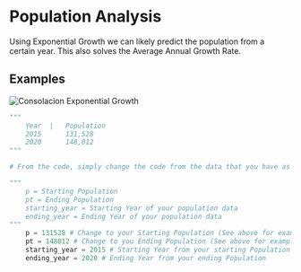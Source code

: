# Population Analysis
Using Exponential Growth we can likely predict the population from a certain year. This also solves the Average Annual Growth Rate.

## Examples
![Consolacion Exponential Growth](https://user-images.githubusercontent.com/48512644/167894894-c5298960-c8d3-47eb-8d17-d3c205c7dc38.png)

```py
"""
    Year  |   Population
    2015      131,528
    2020      148,012
"""

# From the code, simply change the code from the data that you have as shown below.

"""
    p = Starting Population
    pt = Ending Population
    starting_year = Starting Year of your population data
    ending_year = Ending Year of your population data
"""
    p = 131528 # Change to your Starting Population (See above for example)
    pt = 148012 # Change to you Ending Population (See above for example)
    starting_year = 2015 # Starting Year from your starting Population
    ending_year = 2020 # Ending Year from your ending Population
```
